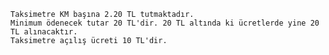     Taksimetre KM başına 2.20 TL tutmaktadır.
    Minimum ödenecek tutar 20 TL'dir. 20 TL altında ki ücretlerde yine 20 TL alınacaktır.
    Taksimetre açılış ücreti 10 TL'dir.
